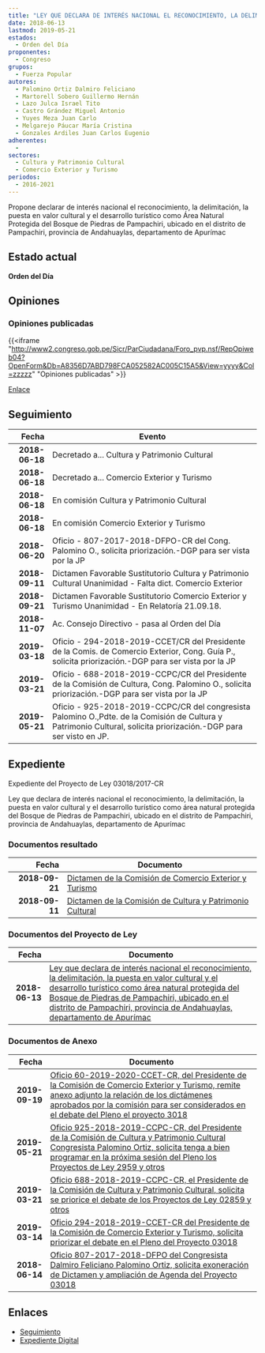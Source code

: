 ```yaml
---
title: "LEY QUE DECLARA DE INTERÉS NACIONAL EL RECONOCIMIENTO, LA DELIMITACIÓN, LA PUESTA EN VALOR CULTURAL Y EL DESARROLLO TURÍSTICO COMO ÁREA NATURAL PROTEGIDA DEL BOSQUE DE PIEDRAS DE PAMPACHIRI, UBICADO EN EL DISTRITO DE PAMPACHIRI, PROVINCIA DE ANDAHUAYLAS, DEPARTAMENTO DE APURÍMAC"
date: 2018-06-13
lastmod: 2019-05-21
estados: 
  - Orden del Día
proponentes: 
  - Congreso
grupos: 
  - Fuerza Popular
autores: 
  - Palomino Ortiz Dalmiro Feliciano
  - Martorell Sobero Guillermo Hernán
  - Lazo Julca Israel Tito
  - Castro Grández Miguel Antonio
  - Yuyes Meza Juan Carlo
  - Melgarejo Páucar María Cristina
  - Gonzales Ardiles Juan Carlos Eugenio
adherentes: 
  - 
sectores: 
  - Cultura y Patrimonio Cultural
  - Comercio Exterior y Turismo
periodos: 
  - 2016-2021
---
```


Propone declarar de interés nacional el reconocimiento, la delimitación, la puesta en valor cultural y el desarrollo turístico como Área Natural Protegida del Bosque de Piedras de Pampachiri, ubicado en el distrito de Pampachiri, provincia de Andahuaylas, departamento de Apurímac


## Estado actual

**Orden del Día**

## Opiniones

### Opiniones publicadas

{{<iframe "http://www2.congreso.gob.pe/Sicr/ParCiudadana/Foro_pvp.nsf/RepOpiweb04?OpenForm&Db=A8356D7ABD798FCA052582AC005C15A5&View=yyyy&Col=zzzzz" "Opiniones publicadas" >}}

[Enlace](http://www2.congreso.gob.pe/Sicr/ParCiudadana/Foro_pvp.nsf/RepOpiweb04?OpenForm&Db=A8356D7ABD798FCA052582AC005C15A5&View=yyyy&Col=zzzzz)

## Seguimiento

| Fecha | Evento |
|------:|--------|
| **2018-06-18** | Decretado a... Cultura y Patrimonio Cultural|
| **2018-06-18** | Decretado a... Comercio Exterior y Turismo|
| **2018-06-18** | En comisión Cultura y Patrimonio Cultural|
| **2018-06-18** | En comisión Comercio Exterior y Turismo|
| **2018-06-20** | Oficio - 807-2017-2018-DFPO-CR del Cong. Palomino O., solicita priorización.-DGP para ser vista por la JP|
| **2018-09-11** | Dictamen Favorable Sustitutorio Cultura y Patrimonio Cultural Unanimidad - Falta dict. Comercio Exterior|
| **2018-09-21** | Dictamen Favorable Sustitutorio Comercio Exterior y Turismo Unanimidad - En Relatoría 21.09.18.|
| **2018-11-07** | Ac. Consejo Directivo - pasa al Orden del Día|
| **2019-03-18** | Oficio - 294-2018-2019-CCET/CR del Presidente de la Comis. de Comercio Exterior, Cong. Guía P., solicita priorización.-DGP para ser vista por la JP|
| **2019-03-21** | Oficio - 688-2018-2019-CCPC/CR del Presidente de la Comisión de Cultura, Cong. Palomino O., solicita priorización.-DGP para ser vista por la JP|
| **2019-05-21** | Oficio - 925-2018-2019-CCPC/CR del congresista Palomino O.,Pdte. de la Comisión de Cultura y Patrimonio Cultural, solicita priorización.-DGP para ser visto en JP.|


## Expediente

Expediente del Proyecto de Ley 03018/2017-CR

Ley que declara de interés nacional el reconocimiento, la delimitación, la puesta en valor cultural y el desarrollo turístico como área natural protegida del Bosque de Piedras de Pampachiri, ubicado en el distrito de Pampachiri, provincia de Andahuaylas, departamento de Apurímac


### Documentos resultado

| Fecha | Documento |
|------:|--------|
| **2018-09-21** | [Dictamen de la Comisión de Comercio Exterior y Turismo](http://www.leyes.congreso.gob.pe/Documentos/2016_2021/Dictamenes/Proyectos_de_Ley/03018DC03MAY20180921.pdf) |
| **2018-09-11** | [Dictamen de la Comisión de Cultura y Patrimonio Cultural](http://www.leyes.congreso.gob.pe/Documentos/2016_2021/Dictamenes/Proyectos_de_Ley/03018DC05MAY20180911.PDF) |

### Documentos del Proyecto de Ley

| Fecha | Documento |
|------:|--------|
| **2018-06-13** | [Ley que declara de interés nacional el reconocimiento, la delimitación, la puesta en valor cultural y el desarrollo turístico como área natural protegida del Bosque de Piedras de Pampachiri, ubicado en el distrito de Pampachiri, provincia de Andahuaylas, departamento de Apurímac](http://www.leyes.congreso.gob.pe/Documentos/2016_2021/Proyectos_de_Ley_y_de_Resoluciones_Legislativas/PL0301820180613..PDF) |

### Documentos de Anexo

| Fecha | Documento |
|------:|--------|
| **2019-09-19** | [Oficio 60-2019-2020-CCET-CR, del Presidente de la Comisión de Comercio Exterior y Turismo, remite anexo adjunto la relación de los dictámenes aprobados por la comisión para ser considerados en el debate del Pleno el proyecto 3018](http://www.leyes.congreso.gob.pe/Documentos/2016_2021/Oficios/Comisiones_Ordinarias/OFICIO-60-2019-2020-CCET-CR.pdf) |
| **2019-05-21** | [Oficio 925-2018-2019-CCPC-CR, del Presidente de la Comisión de Cultura y Patrimonio Cultural Congresista Palomino Ortiz, solicita tenga a bien programar en la próxima sesión del Pleno los Proyectos de Ley 2959 y otros](http://www.leyes.congreso.gob.pe/Documentos/2016_2021/Oficios/Comisiones_Ordinarias/OFICIO-925-2018-2019-CCPC-CR.pdf) |
| **2019-03-21** | [Oficio 688-2018-2019-CCPC-CR, el Presidente de la Comisión de Cultura y Patrimonio Cultural, solicita se priorice el debate de los Proyectos de Ley 02859 y otros](http://www.leyes.congreso.gob.pe/Documentos/2016_2021/Oficios/Comisiones_Ordinarias/OFICIO-688-2018-2019-CCPC-CR.pdf) |
| **2019-03-14** | [Oficio 294-2018-2019-CCET-CR del Presidente de la Comisión de Comercio Exterior y Turismo, solicita priorizar el debate en el Pleno del Proyecto 03018](http://www.leyes.congreso.gob.pe/Documentos/2016_2021/Oficios/Comisiones_Ordinarias/OFICIO-294-2018-2019-CCET-CR.pdf) |
| **2018-06-14** | [Oficio 807-2017-2018-DFPO del Congresista Dalmiro Feliciano Palomino Ortiz, solicita exoneración de Dictamen y ampliación de Agenda del Proyecto 03018](http://www.leyes.congreso.gob.pe/Documentos/2016_2021/Oficios/Congresistas/OFICIO-807-2017-2018-DFPO.pdf) |

## Enlaces 

- [Seguimiento](http://www2.congreso.gob.pe/Sicr/TraDocEstProc/CLProLey2016.nsf/f7fff46988ca05b1052578e100829cc7/14b224ad6d75dd76052582ac006e18eb?OpenDocument)
- [Expediente Digital](http://www2.congreso.gob.pe/Sicr/TraDocEstProc/CLProLey2016.nsf/f7fff46988ca05b1052578e100829cc7/14b224ad6d75dd76052582ac006e18eb?OpenDocument&Click=05257FB7005EB655.eb71d0cf91d8294e05256cdf006b5706/$Body/0.1C6C)
